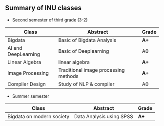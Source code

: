## Summary of INU classes
 - Second semester of third grade (3-2)

  |Class | Abstract | Grade|
  |------|---|---|
  |Bigdata|Basic of Bigdata Analysis|**A+**|
  |AI and DeepLearning|Basic of Deeplearning|A0|
  |Linear Algebra|linear algebra|**A+**|
  |Image Processing|Traditional image processing methods|**A+**|
  |Compiler Design|Study of NLP & compiler|A0|
  
  - Summer semester

|Class| Abstract| Grade|
|----|---|---|
|Bigdata on modern society|Data Analysis using SPSS|**A+**|

